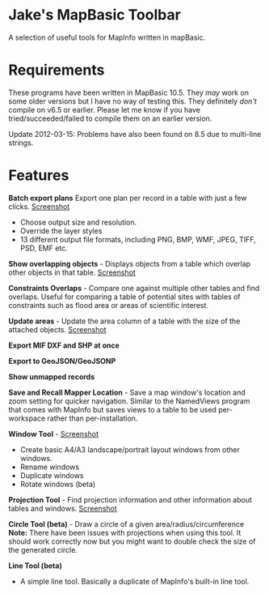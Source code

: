 Jake's MapBasic Toolbar
=======================

A selection of useful tools for MapInfo written in mapBasic.


Requirements
============

These programs have been written in MapBasic 10.5. They *may* work on some older versions but I have no way of testing this. They definitely *don't* compile on v6.5 or earlier. Please let me know if you have tried/succeeded/failed to compile them on an earlier version.

Update 2012-03-15: Problems have also been found on 8.5 due to multi-line strings.

Features
========

__Batch export plans__ 
Export one plan per record in a table with just a few clicks. [Screenshot](http://deviouschimp.co.uk/misc/mapbasicscreenshots/SitePlanExporterScreenshot.png "Screenshot")

* Choose output size and resolution. 
* Override the layer styles
* 13 different output file formats, including PNG, BMP, WMF, JPEG, TIFF, PSD, EMF etc.

__Show overlapping objects__ - Displays objects from a table which overlap other objects in that table. [Screenshot](http://deviouschimp.co.uk/misc/mapbasicscreenshots/OverlapDetector.png "Screenshot")

__Constraints Overlaps__ - Compare one against multiple other tables and find overlaps. Useful for comparing a table of potential sites with tables of constraints such as flood area or areas of scientific interest.

__Update areas__ - Update the area column of a table with the size of the attached objects. [Screenshot](http://deviouschimp.co.uk/misc/mapbasicscreenshots/UpdateAreas.png "Screenshot")

__Export MIF DXF and SHP at once__

__Export to GeoJSON/GeoJSONP__

__Show unmapped records__

__Save and Recall Mapper Location__ - Save a map window's location and zoom setting for quicker navigation. Similar to the NamedViews program that comes with MapInfo but saves views to a table to be used per-workspace rather than per-installation.

__Window Tool__ - [Screenshot](http://deviouschimp.co.uk/misc/mapbasicscreenshots/WindowTool.png "Screenshot")

* Create basic A4/A3 landscape/portrait layout windows from other windows.
* Rename windows
* Duplicate windows
* Rotate windows (beta)

__Projection Tool__ - Find projection information and other information about tables and windows. [Screenshot](http://deviouschimp.co.uk/misc/mapbasicscreenshots/WindowInfo.png "Screenshot")

__Circle Tool (beta)__ - Draw a circle of a given area/radius/circumference
**Note:** There have been issues with projections when using this tool. It should work correctly now but you might want to double check the size of the generated circle.

__Line Tool (beta)__
 * A simple line tool. Basically a duplicate of MapInfo's built-in line tool.

